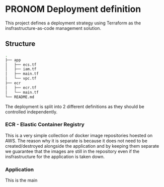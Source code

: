 # PRONOM Deployment definition

This project defines a deployment strategy using Terraform as the insfrastructure-as-code management solution.

## Structure

```bash
.
├── app
│   ├── ecs.tf
│   ├── iam.tf
│   ├── main.tf
│   └── vpc.tf
├── ecr
│   ├── ecr.tf
│   └── main.tf
└── README.md

```

The deployment is split into 2 different definitions as they should be controlled independently.

### ECR - Elastic Container Registry

This is a very simple collection of docker image repositories hoested on AWS. The reason why it is separate is because it does not need to be created/destroyed alongside the application and by keeping them separate we guarantee that the images are still in the repository even if the insfrastructure for the application is taken down.

### Application

This is the main